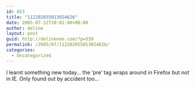 ```yaml
---
id: 653
title: "112202655013024626"
date: 2005-07-22T20:01:00+00:00
author: deline
layout: post
guid: http://delineneo.com/?p=539
permalink: /2005/07/112202655013024626/
categories:
  - Uncategorized
---
```

I learnt something new today&#8230; the &#8216;pre&#8217; tag wraps around in Firefox but not in IE. Only found out by accident too&#8230;
